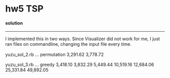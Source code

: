 # hw5 TSP
#### solution
* * *
I implemented this in two ways.
Since Visualizer did not work for me, I just ran files on commandline, changing the input file every time.     



yuzu_sol_2.rb ... permutation
3,291.62	3,778.72　　　


yuzu_sol_3.rb ... greedy
3,418.10	3,832.29	5,449.44	10,519.16	12,684.06	25,331.84	49,892.05